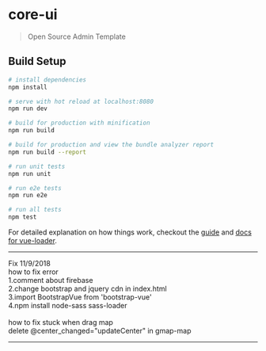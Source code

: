 # core-ui

> Open Source Admin Template

## Build Setup

``` bash
# install dependencies
npm install

# serve with hot reload at localhost:8080
npm run dev

# build for production with minification
npm run build

# build for production and view the bundle analyzer report
npm run build --report

# run unit tests
npm run unit

# run e2e tests
npm run e2e

# run all tests
npm test
```

For detailed explanation on how things work, checkout the [guide](http://vuejs-templates.github.io/webpack/) and [docs for vue-loader](http://vuejs.github.io/vue-loader).

_____________________________________________________________
Fix 11/9/2018<br>
how to fix error<br>
1.comment about firebase<br>
2.change bootstrap and jquery cdn in index.html<br>
3.import BootstrapVue from 'bootstrap-vue'<br>
4.npm install node-sass sass-loader<br>
<br>
how to fix stuck when drag map<br>
  delete @center_changed="updateCenter" in gmap-map
_____________________________________________________________
